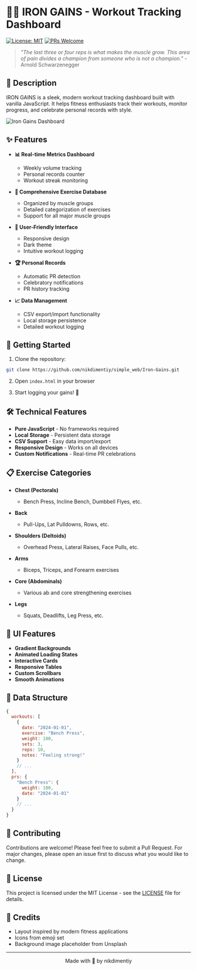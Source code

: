 
# 🏋️‍♂️ IRON GAINS - Workout Tracking Dashboard

[![License: MIT](https://img.shields.io/badge/License-MIT-yellow.svg)](https://opensource.org/licenses/MIT)
[![PRs Welcome](https://img.shields.io/badge/PRs-welcome-brightgreen.svg)](http://makeapullrequest.com)

> *"The last three or four reps is what makes the muscle grow. This area of pain divides a champion from someone who is not a champion."* - Arnold Schwarzenegger

## 📝 Description

IRON GAINS is a sleek, modern workout tracking dashboard built with vanilla JavaScript. It helps fitness enthusiasts track their workouts, monitor progress, and celebrate personal records with style.

![Iron Gains Dashboard](https://via.placeholder.com/800x400?text=Iron+Gains+Dashboard)

## ✨ Features

- **📊 Real-time Metrics Dashboard**
  - Weekly volume tracking
  - Personal records counter
  - Workout streak monitoring

- **💪 Comprehensive Exercise Database**
  - Organized by muscle groups
  - Detailed categorization of exercises
  - Support for all major muscle groups

- **📱 User-Friendly Interface**
  - Responsive design
  - Dark theme
  - Intuitive workout logging

- **🏆 Personal Records**
  - Automatic PR detection
  - Celebratory notifications
  - PR history tracking

- **📈 Data Management**
  - CSV export/import functionality
  - Local storage persistence
  - Detailed workout logging

## 🚀 Getting Started

1. Clone the repository:
```bash
git clone https://github.com/nikdimentiy/simple_web/Iron-Gains.git
```

2. Open `index.html` in your browser

3. Start logging your gains! 💪

## 🛠️ Technical Features

- **Pure JavaScript** - No frameworks required
- **Local Storage** - Persistent data storage
- **CSV Support** - Easy data import/export
- **Responsive Design** - Works on all devices
- **Custom Notifications** - Real-time PR celebrations

## 📋 Exercise Categories

- **Chest (Pectorals)**
  - Bench Press, Incline Bench, Dumbbell Flyes, etc.

- **Back**
  - Pull-Ups, Lat Pulldowns, Rows, etc.

- **Shoulders (Deltoids)**
  - Overhead Press, Lateral Raises, Face Pulls, etc.

- **Arms**
  - Biceps, Triceps, and Forearm exercises

- **Core (Abdominals)**
  - Various ab and core strengthening exercises

- **Legs**
  - Squats, Deadlifts, Leg Press, etc.

## 🎨 UI Features

- **Gradient Backgrounds**
- **Animated Loading States**
- **Interactive Cards**
- **Responsive Tables**
- **Custom Scrollbars**
- **Smooth Animations**

## 💾 Data Structure

```javascript
{
  workouts: [
    {
      date: "2024-01-01",
      exercise: "Bench Press",
      weight: 100,
      sets: 3,
      reps: 10,
      notes: "Feeling strong!"
    }
    // ...
  ],
  prs: {
    "Bench Press": {
      weight: 100,
      date: "2024-01-01"
    }
    // ...
  }
}
```

## 🤝 Contributing

Contributions are welcome! Please feel free to submit a Pull Request. For major changes, please open an issue first to discuss what you would like to change.

## 📄 License

This project is licensed under the MIT License - see the [LICENSE](LICENSE) file for details.

## 🙏 Credits

- Layout inspired by modern fitness applications
- Icons from emoji set
- Background image placeholder from Unsplash

---

<p align="center">Made with 💪 by nikdimentiy</p>
